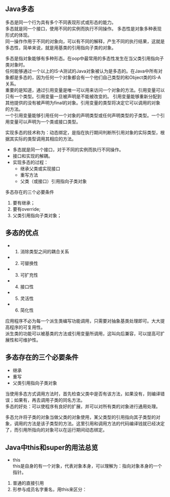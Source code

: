 ## Java多态
多态是同一个行为具有多个不同表现形式或形态的能力。  
多态就是同一个接口，使用不同的实例而执行不同操作。
多态性是对象多种表现形式的体现。  
同一操作作用于不同的对象向，可以有不同的解释，产生不同的执行结果，这就是多态性，简单来说，就是用基类的引用指向子类的对象。  


多态是指对象能够有多种形态。在oop中最常用的多态性发生在当父类引用指向子类对象时。  
任何能够通过一个以上的IS-A测试的Java对象被认为是多态的。在Java中所有对象都是多态的，因为任何一个对象都会有一个他们自己类型的和Object类的IS-A关系。  
重要的是知道，通过引用变量是唯一可以用来访问一个对象的方法。引用变量可以只有一个类型。引用变量一旦被声明是不能被改变的。 
引用变量能够重新分配到其他提供的没有被声明为final的对象。引用变量的类型将决定它可以调用的对象的方法。  
一个引用变量能够引用任何一个对象的声明类型或任何声明类型的子类型。一个引用变量可以声明为一个类或接口类型。  
  


实现多态的技术称为：动态绑定，是指在执行期间判断所引用对象的实际类型，根据其实际的类型调用其相应的方法。  



* 多态就是同一个接口，对于不同的实例而执行不同操作。  
* 接口和实现的解耦。  
* 实现多态的过程：  
    *  继承父类或实现接口 
    * 重写方法
    * 父类（或接口）引用指向子类对象  

多态存在的三个必要条件 
1. 要有继承；  
2. 要有override;  
3. 父类引用指向子类对象；  

## 多态的优点
* 1. 消除类型之间的耦合关系
* 2. 可替换性
* 3. 可扩充性
* 4. 接口性
* 5. 灵活性
* 6. 简化性

应用程序不必为每一个派生类编写功能调用，只需要对抽象基类处理即可。大大提高程序的可复用性。  
派生类的功能可以被基类的方法或引用变量所调用，这叫向后兼容，可以提高可扩展性和可维护性。

## 多态存在的三个必要条件
* 继承
* 重写
* 父类引用指向子类对象 

当使用多态方式调用方法时，首先检查父类中是否有该方法，如果没有，则编译错误；如果有，再去调用子类的同名方法。  
多态的好处：可以使程序有良好的扩展，并可以对所有类的对象进行通用处理。    

多态允许将子类的对象当做父类的对象使用，某父类型的引用指向其子类型的对象，调用的方法是该子类型的方法。这里引用和调用方法的代码编译钱就已经决定了，而引用所指向的对象可以在运行期间动态绑定。

## Java中this和super的用法总览  
* this  
this是自身的有一个对象，代表对象本身，可以理解为：指向对象本身的一个指针。  
1. 普通的直接引用  
2. 形参与成员名字重名，用this来区分：  


